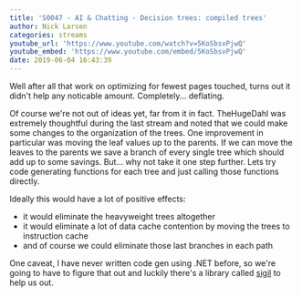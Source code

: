 ```yaml
---
title: 'S0047 - AI & Chatting - Decision trees: compiled trees'
author: Nick Larsen
categories: streams
youtube_url: 'https://www.youtube.com/watch?v=5KoSbsvPjwQ'
youtube_embed: 'https://www.youtube.com/embed/5KoSbsvPjwQ'
date: 2019-06-04 16:43:39
---
```


Well after all that work on optimizing for fewest pages touched, turns out it didn't help any noticable amount.  Completely... deflating.

Of course we're not out of ideas yet, far from it in fact.  TheHugeDahl was extremely thoughtful during the last stream and noted that we could make some changes to the organization of the trees.  One improvement in particular was moving the leaf values up to the parents.  If we can move the leaves to the parents we save a branch of every single tree which should add up to some savings.  But... why not take it one step further.  Lets try code generating functions for each tree and just calling those functions directly.

Ideally this would have a lot of positive effects:

- it would eliminate the heavyweight trees altogether
- it would eliminate a lot of data cache contention by moving the trees to instruction cache
- and of course we could eliminate those last branches in each path

One caveat, I have never written code gen using .NET before, so we're going to have to figure that out and luckily there's a library called [sigil](https://github.com/kevin-montrose/Sigil) to help us out.
